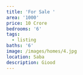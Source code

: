 ```yaml
---
title: 'For Sale '
area: '1000'
price: 10 Crore
bedrooms: '6'
tags:
  - listing
baths: '6'
image: /images/homes/4.jpg
location: Saba
description: Giood
---
```



